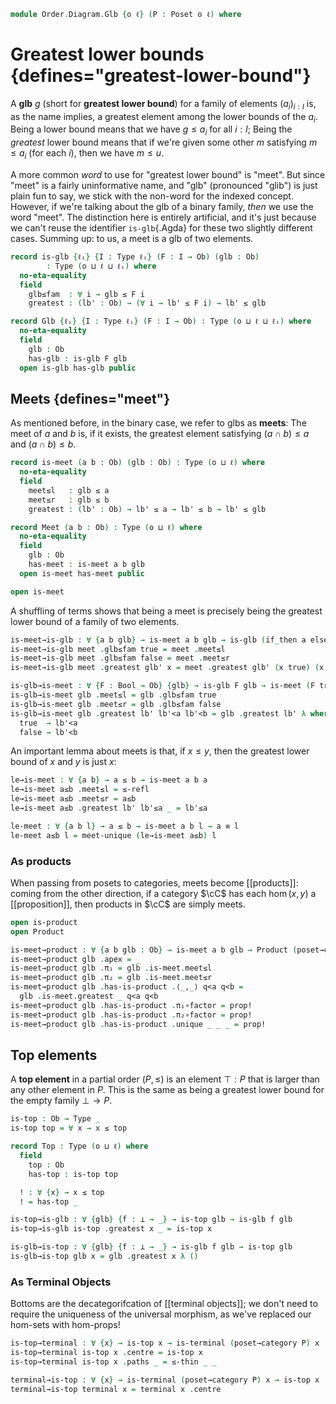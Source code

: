 <!--
```agda
open import Cat.Diagram.Terminal
open import Cat.Diagram.Product
open import Cat.Prelude

open import Data.Bool

open import Order.Base
open import Order.Cat

import Order.Reasoning
```
-->

```agda
module Order.Diagram.Glb {o ℓ} (P : Poset o ℓ) where
```

<!--
```agda
open Order.Reasoning P
```
-->

# Greatest lower bounds {defines="greatest-lower-bound"}

A **glb** $g$ (short for **greatest lower bound**) for a family of
elements $(a_i)_{i : I}$ is, as the name implies, a greatest element
among the lower bounds of the $a_i$. Being a lower bound means that we
have $g \le a_i$ for all $i : I$; Being the _greatest_ lower bound means
that if we're given some other $m$ satisfying $m \le a_i$ (for each
$i$), then we have $m \le u$.

A more common _word_ to use for "greatest lower bound" is "meet". But
since "meet" is a fairly uninformative name, and "glb" (pronounced
"glib") is just plain fun to say, we stick with the non-word for the
indexed concept. However, if we're talking about the glb of a binary
family, _then_ we use the word "meet". The distinction here is entirely
artificial, and it's just because we can't reuse the identifier
`is-glb`{.Agda} for these two slightly different cases. Summing up: to
us, a meet is a glb of two elements.

```agda
record is-glb {ℓᵢ} {I : Type ℓᵢ} (F : I → Ob) (glb : Ob)
        : Type (o ⊔ ℓ ⊔ ℓᵢ) where
  no-eta-equality
  field
    glb≤fam  : ∀ i → glb ≤ F i
    greatest : (lb' : Ob) → (∀ i → lb' ≤ F i) → lb' ≤ glb

record Glb {ℓᵢ} {I : Type ℓᵢ} (F : I → Ob) : Type (o ⊔ ℓ ⊔ ℓᵢ) where
  no-eta-equality
  field
    glb : Ob
    has-glb : is-glb F glb
  open is-glb has-glb public
```

<!--
```agda
open is-glb

private unquoteDecl eqv = declare-record-iso eqv (quote is-glb)

is-glb-is-prop
  : ∀ {ℓᵢ} {I : Type ℓᵢ} {F : I → Ob} {glb : Ob}
  → is-prop (is-glb F glb)
is-glb-is-prop = Iso→is-hlevel 1 eqv hlevel!

instance
  H-Level-is-glb
    : ∀ {ℓᵢ} {I : Type ℓᵢ} {F : I → Ob} {glb : Ob} {n}
    → H-Level (is-glb F glb) (suc n)
  H-Level-is-glb = prop-instance is-glb-is-prop

glb-unique
  : ∀ {ℓᵢ} {I : Type ℓᵢ} {F : I → Ob} {x y}
  → is-glb F x → is-glb F y
  → x ≡ y
glb-unique is is' = ≤-antisym
  (is' .greatest _ (is .glb≤fam))
  (is .greatest _ (is' .glb≤fam))

Glb-is-prop
  : ∀ {ℓᵢ} {I : Type ℓᵢ} {F : I → Ob}
  → is-prop (Glb F)
Glb-is-prop p q i .Glb.glb =
  glb-unique (Glb.has-glb p) (Glb.has-glb q) i
Glb-is-prop {F = F} p q i .Glb.has-glb =
  is-prop→pathp {B = λ i → is-glb F (glb-unique (Glb.has-glb p) (Glb.has-glb q) i)}
    (λ i → hlevel 1)
    (Glb.has-glb p) (Glb.has-glb q) i

instance
  H-Level-Glb
    : ∀ {ℓᵢ} {I : Type ℓᵢ} {F : I → Ob} {n}
    → H-Level (Glb F) (suc n)
  H-Level-Glb = prop-instance Glb-is-prop
```
-->

## Meets {defines="meet"}

As mentioned before, in the binary case, we refer to glbs as **meets**:
The meet of $a$ and $b$ is, if it exists, the greatest element
satisfying $(a \cap b) \le a$ and $(a \cap b) \le b$.

```agda
record is-meet (a b : Ob) (glb : Ob) : Type (o ⊔ ℓ) where
  no-eta-equality
  field
    meet≤l   : glb ≤ a
    meet≤r   : glb ≤ b
    greatest : (lb' : Ob) → lb' ≤ a → lb' ≤ b → lb' ≤ glb

record Meet (a b : Ob) : Type (o ⊔ ℓ) where
  no-eta-equality
  field
    glb : Ob
    has-meet : is-meet a b glb
  open is-meet has-meet public

open is-meet
```

A shuffling of terms shows that being a meet is precisely being the
greatest lower bound of a family of two elements.

```agda
is-meet→is-glb : ∀ {a b glb} → is-meet a b glb → is-glb (if_then a else b) glb
is-meet→is-glb meet .glb≤fam true = meet .meet≤l
is-meet→is-glb meet .glb≤fam false = meet .meet≤r
is-meet→is-glb meet .greatest glb' x = meet .greatest glb' (x true) (x false)

is-glb→is-meet : ∀ {F : Bool → Ob} {glb} → is-glb F glb → is-meet (F true) (F false) glb
is-glb→is-meet glb .meet≤l = glb .glb≤fam true
is-glb→is-meet glb .meet≤r = glb .glb≤fam false
is-glb→is-meet glb .greatest lb' lb'<a lb'<b = glb .greatest lb' λ where
  true  → lb'<a
  false → lb'<b
```

<!--
```agda
private unquoteDecl eqv' = declare-record-iso eqv' (quote is-meet)

instance
  H-Level-is-meet
    : ∀ {a b glb : Ob} {n}
    → H-Level (is-meet a b glb) (suc n)
  H-Level-is-meet = prop-instance $ Iso→is-hlevel 1 eqv' hlevel!

meet-unique : ∀ {a b x y} → is-meet a b x → is-meet a b y → x ≡ y
meet-unique x-meet y-meet =
  glb-unique (is-meet→is-glb x-meet) (is-meet→is-glb y-meet)

Meet-is-prop : ∀ {a b} → is-prop (Meet a b)
Meet-is-prop p q i .Meet.glb =
  meet-unique (Meet.has-meet p) (Meet.has-meet q) i
Meet-is-prop {a = a} {b = b} p q i .Meet.has-meet =
  is-prop→pathp {B = λ i → is-meet a b (meet-unique (Meet.has-meet p) (Meet.has-meet q) i)}
    (λ i → hlevel 1)
    (Meet.has-meet p) (Meet.has-meet q) i

instance
  H-Level-Meet
    : ∀ {a b} {n}
    → H-Level (Meet a b) (suc n)
  H-Level-Meet = prop-instance Meet-is-prop

Meet→Glb : ∀ {a b} → Meet a b → Glb (if_then a else b)
Meet→Glb meet .Glb.glb = Meet.glb meet
Meet→Glb meet .Glb.has-glb = is-meet→is-glb (Meet.has-meet meet)

Glb→Meet : ∀ {a b} → Glb (if_then a else b) → Meet a b
Glb→Meet glb .Meet.glb = Glb.glb glb
Glb→Meet glb .Meet.has-meet = is-glb→is-meet (Glb.has-glb glb)

is-meet≃is-glb : ∀ {a b glb : Ob} → is-equiv (is-meet→is-glb {a} {b} {glb})
is-meet≃is-glb = prop-ext! _ is-glb→is-meet .snd

Meet≃Glb : ∀ {a b} → is-equiv (Meet→Glb {a} {b})
Meet≃Glb = prop-ext! _ Glb→Meet .snd
```
-->

An important lemma about meets is that, if $x \le y$, then the greatest
lower bound of $x$ and $y$ is just $x$:

```agda
le→is-meet : ∀ {a b} → a ≤ b → is-meet a b a
le→is-meet a≤b .meet≤l = ≤-refl
le→is-meet a≤b .meet≤r = a≤b
le→is-meet a≤b .greatest lb' lb'≤a _ = lb'≤a

le-meet : ∀ {a b l} → a ≤ b → is-meet a b l → a ≡ l
le-meet a≤b l = meet-unique (le→is-meet a≤b) l
```

### As products

When passing from posets to categories, meets become [[products]]:
coming from the other direction, if a category $\cC$ has each
$\hom(x,y)$ a [[proposition]], then products in $\cC$ are simply meets.

```agda
open is-product
open Product

is-meet→product : ∀ {a b glb : Ob} → is-meet a b glb → Product (poset→category P) a b
is-meet→product glb .apex = _
is-meet→product glb .π₁ = glb .is-meet.meet≤l
is-meet→product glb .π₂ = glb .is-meet.meet≤r
is-meet→product glb .has-is-product .⟨_,_⟩ q<a q<b =
  glb .is-meet.greatest _ q<a q<b
is-meet→product glb .has-is-product .π₁∘factor = prop!
is-meet→product glb .has-is-product .π₂∘factor = prop!
is-meet→product glb .has-is-product .unique _ _ _ = prop!
```

## Top elements

A **top element** in a partial order $(P, \le)$ is an element $\top : P$
that is larger than any other element in $P$. This is the same as being
a greatest lower bound for the empty family $\bot \to P$.

```agda
is-top : Ob → Type _
is-top top = ∀ x → x ≤ top

record Top : Type (o ⊔ ℓ) where
  field
    top : Ob
    has-top : is-top top

  ! : ∀ {x} → x ≤ top
  ! = has-top _

is-top→is-glb : ∀ {glb} {f : ⊥ → _} → is-top glb → is-glb f glb
is-top→is-glb is-top .greatest x _ = is-top x

is-glb→is-top : ∀ {glb} {f : ⊥ → _} → is-glb f glb → is-top glb
is-glb→is-top glb x = glb .greatest x λ ()
```

<!--
```agda
is-top-is-prop : ∀ x → is-prop (is-top x)
is-top-is-prop _ = hlevel!

top-unique : ∀ {x y} → is-top x → is-top y → x ≡ y
top-unique p q = ≤-antisym (q _) (p _)

Top-is-prop : is-prop Top
Top-is-prop p q i .Top.top =
  top-unique (Top.has-top p) (Top.has-top q) i
Top-is-prop p q i .Top.has-top =
  is-prop→pathp
    (λ i → is-top-is-prop (top-unique (Top.has-top p) (Top.has-top q) i))
    (Top.has-top p) (Top.has-top q) i

instance
  H-Level-Top
    : ∀ {n}
    → H-Level Top (suc n)
  H-Level-Top = prop-instance Top-is-prop

Top→Glb : ∀ {f : ⊥ → _} → Top → Glb f
Top→Glb top .Glb.glb = Top.top top
Top→Glb top .Glb.has-glb = is-top→is-glb (Top.has-top top)

Glb→Top : ∀ {f : ⊥ → _} → Glb f → Top
Glb→Top glb .Top.top = Glb.glb glb
Glb→Top glb .Top.has-top = is-glb→is-top (Glb.has-glb glb)

is-top≃is-glb : ∀ {glb} {f} → is-equiv (is-top→is-glb {glb} {f})
is-top≃is-glb = prop-ext! _ is-glb→is-top .snd

Top≃Glb : ∀ {f} → is-equiv (Top→Glb {f})
Top≃Glb = prop-ext! _ Glb→Top .snd
```
-->

### As Terminal Objects

Bottoms are the decategorifcation of [[terminal objects]]; we don't need to
require the uniqueness of the universal morphism, as we've replaced our
hom-sets with hom-props!

```agda
is-top→terminal : ∀ {x} → is-top x → is-terminal (poset→category P) x
is-top→terminal is-top x .centre = is-top x
is-top→terminal is-top x .paths _ = ≤-thin _ _

terminal→is-top : ∀ {x} → is-terminal (poset→category P) x → is-top x
terminal→is-top terminal x = terminal x .centre
```
